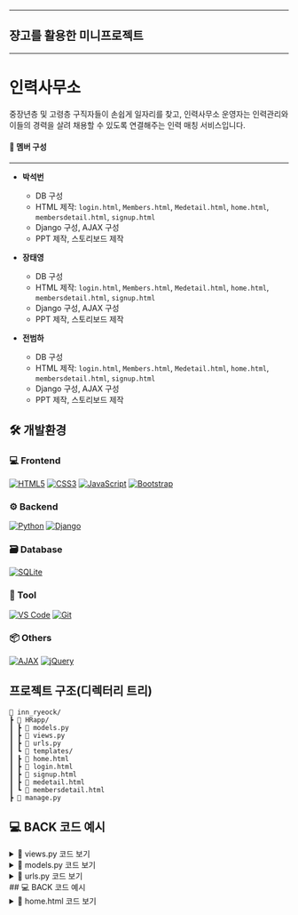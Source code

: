 
---

## 쟝고를 활용한 미니프로젝트

---

# 인력사무소

중장년층 및 고령층 구직자들이 손쉽게 일자리를 찾고, 
인력사무소 운영자는 인력관리와 이들의 경력을 살려 채용할 수 있도록 연결해주는 인력 매칭 서비스입니다.

#### 👷 멤버 구성
---

- **박석번**
  - DB 구성
  - HTML 제작: `login.html`, `Members.html`, `Medetail.html`, `home.html`, `membersdetail.html`, `signup.html`
  - Django 구성, AJAX 구성
  - PPT 제작, 스토리보드 제작

- **장태영**
  - DB 구성
  - HTML 제작: `login.html`, `Members.html`, `Medetail.html`, `home.html`, `membersdetail.html`, `signup.html`
  - Django 구성, AJAX 구성
  - PPT 제작, 스토리보드 제작

- **전범하**
  - DB 구성
  - HTML 제작: `login.html`, `Members.html`, `Medetail.html`, `home.html`, `membersdetail.html`, `signup.html`
  - Django 구성, AJAX 구성
  - PPT 제작, 스토리보드 제작


## 🛠 개발환경

### 💻 Frontend
[![HTML5](https://img.shields.io/badge/HTML5-E34F26?style=flat&logo=html5&logoColor=white)](https://developer.mozilla.org/en-US/docs/Web/HTML)
[![CSS3](https://img.shields.io/badge/CSS3-1572B6?style=flat&logo=css3&logoColor=white)](https://developer.mozilla.org/en-US/docs/Web/CSS)
[![JavaScript](https://img.shields.io/badge/JavaScript-F7DF1E?style=flat&logo=javascript&logoColor=black)](https://developer.mozilla.org/en-US/docs/Web/JavaScript)
[![Bootstrap](https://img.shields.io/badge/Bootstrap-7952B3?style=flat&logo=bootstrap&logoColor=white)](https://getbootstrap.com/)
### ⚙️ Backend
[![Python](https://img.shields.io/badge/Python-3776AB?style=flat&logo=python&logoColor=white)](https://www.python.org/)
[![Django](https://img.shields.io/badge/Django-092E20?style=flat&logo=django&logoColor=white)](https://www.djangoproject.com/)
### 🗃 Database
[![SQLite](https://img.shields.io/badge/SQLite-003B57?style=flat&logo=sqlite&logoColor=white)](https://www.sqlite.org/)
### 🧰 Tool
[![VS Code](https://img.shields.io/badge/VSCode-007ACC?style=flat&logo=visual-studio-code&logoColor=white)](https://code.visualstudio.com/)
[![Git](https://img.shields.io/badge/Git-F05032?style=flat&logo=git&logoColor=white)](https://git-scm.com/)
### 📦 Others
[![AJAX](https://img.shields.io/badge/AJAX-005571?style=flat)]()
[![jQuery](https://img.shields.io/badge/jQuery-0769AD?style=flat&logo=jquery&logoColor=white)](https://jquery.com/)

## 프로젝트 구조(디렉터리 트리)
```
📂 inn_ryeock/
┣ 📂 HRapp/
┃ ┣ 📜 models.py
┃ ┣ 📜 views.py
┃ ┣ 📜 urls.py
┃ ┗ 📂 templates/
┃ ┣ 📜 home.html
┃ ┣ 📜 login.html
┃ ┣ 📜 signup.html
┃ ┣ 📜 medetail.html
┃ ┗ 📜 membersdetail.html
┣ 📜 manage.py
```

## 💻 BACK 코드 예시

<details>
<summary>🔽 views.py 코드 보기</summary>

```python
from django.shortcuts import render, redirect, get_object_or_404
from django.contrib.auth.hashers import make_password, check_password
from .models import User
from django.http import JsonResponse
from django.views.decorators.csrf import csrf_exempt
from datetime import date

def HomeView(request):
    return render(request, 'home.html')

def LoginView(request):
    if request.method == 'GET':
        return render(request, 'login.html')
    elif request.method == 'POST':
        user_email = request.POST.get('user_email', None)
        user_password = request.POST.get('user_password', None)
        
        res_data = {}
        
        if not (user_email and user_password):
            res_data['error'] = "이메일과 비밀번호를 입력해주세요."
            return render(request, 'login.html', res_data)
        
        try:
            user = User.objects.get(user_email=user_email)
            if check_password(user_password, user.user_password):
                request.session['user'] = user.id
                return redirect('members') 
            else:
                res_data['error'] = "비밀번호가 일치하지 않습니다."
                return render(request, 'login.html', res_data)
        except User.DoesNotExist:
            res_data['error'] = "해당 이메일의 사용자가 없습니다."
            return render(request, 'login.html', res_data)

def LogoutView(request):
    request.session.flush()
    return redirect('login.html')

def SignupView(request):
    if request.method =='GET':
        return render(request, 'signup.html')
    elif request.method == 'POST':
        user_name = request.POST.get('user_name', None)
        user_email = request.POST.get('user_email', None)
        user_password = request.POST.get('user_password', None)
        password_check = request.POST.get('password_check', None)
        user_address = request.POST.get('user_address', None)
        user_phone = request.POST.get('user_phone', None)
        user_birthdate = request.POST.get('user_birthdate', None)
        
        res_data = {}
        
        if not(user_name and user_password and password_check and user_address and user_phone and user_birthdate and user_email):
            res_data['error'] = "모든 값을 입력해주세요."
            return render(request, 'signup.html', res_data)
        elif user_password != password_check:
            res_data['error'] = "비밀번호가 일치하지 않습니다."
            return render(request, 'signup.html', res_data)
        elif len(user_phone) != 11:
            res_data['error'] = "전화번호는 11자리로 입력해주세요."
            return render(request, 'signup.html', res_data)
        elif len(user_birthdate) != 10 or not user_birthdate.replace('-', '').isdigit():
            res_data['error'] = "생년월일은 YYYY-MM-DD 형식으로 입력해주세요."
            return render(request, 'signup.html', res_data)
        else:
            user= User(
                user_name=user_name,
                user_email=user_email,
                user_password=make_password(user_password),
                user_address=user_address,
                user_phone=user_phone,
                user_birthdate=user_birthdate
            )
            
            user.save()
            # res_data['success'] = "회원가입이 완료되었습니다."
        
        # return render(request, 'signup.html', res_data)
        return redirect('login')


def MembersView(request):
    query = request.GET.get('search', '')
    if query:
        users = User.objects.filter(user_name__icontains=query)
    else:
        users = User.objects.all()
    if not users:
        return render(request, 'members.html', {'error': '등록된 회원이 없습니다.'}) 
    today = date.today()
    user_data = []
    for user in users:
        birthdate = user.user_birthdate
        age = today.year - birthdate.year - ((today.month, today.day) < (birthdate.month, birthdate.day))
        user_data.append({
            'id': user.id,
            'name': user.user_name,
            'email': user.user_email,
            'age': age,
        })

    return render(request, 'members.html', {'users': user_data})


def MembersDetailView(request, user_id):
    user = get_object_or_404(User, id=user_id) 
    return render(request, 'membersdetail.html', {'user': user})

def MeView(request):
    user_id = request.session.get('user')
    my_user = User.objects.get(id=user_id)
    my_user.refresh_from_db()

    return render(request, 'medetail.html', {'user': my_user})

@csrf_exempt   
def MeEditView(request):
    user_id = request.session.get('user')
    user = get_object_or_404(User, id=user_id)

    new_email = request.POST.get('user_email')

    # 다른 유저가 이 이메일을 쓰고 있는지 확인
    if User.objects.filter(user_email=new_email).exclude(id=user.id).exists():
        return JsonResponse({'error': '이미 사용 중인 이메일입니다.'}, status=400)

    user.user_name = request.POST.get('user_name')
    user.user_email = new_email
    user.user_phone = request.POST.get('user_phone')
    user.user_address = request.POST.get('user_address')
    user.save()

    return JsonResponse({
        'user_name': user.user_name,
        'user_email': user.user_email,
        'user_phone': user.user_phone,
        'user_address': user.user_address,
    })

def MeImageView(request):
    user_id = request.session.get('user')
    user = get_object_or_404(User, id=user_id)

    if 'profile_image' in request.FILES:
        user.profile_image = request.FILES['profile_image']
        user.save(update_fields=['profile_image', 'updated_at'])
        return JsonResponse({'image_url': user.profile_image.url})
    return JsonResponse({'error': 'No image uploaded'}, status=400)
```
</details>

<details>
<summary>🔽 models.py 코드 보기</summary>
  
```python

 from django.db import models

class User(models.Model):
    
    user_email = models.EmailField(unique=True) # 이메일을 받는데 이게 ID임
    user_password = models.CharField(max_length=128)  # 암호화된 비밀번호 저장
    user_name = models.CharField(max_length=50) 
    user_birthdate = models.DateField()
    user_phone = models.CharField(max_length=20)
    user_address = models.CharField(max_length=255)
    created_at = models.DateTimeField(auto_now_add=True)
    updated_at = models.DateTimeField(auto_now=True)
    profile_image = models.ImageField(
    upload_to='profile_images/',
    default='profile_images/default.png',
    blank=True
)
    
    class Meta:
        db_table = 'user'
        verbose_name = 'User'

    def __str__(self):
        return self.user_name
  ```
</details>
<details>
<summary>🔽 urls.py 코드 보기</summary>
  
```python
from django.urls import path
from . import views

urlpatterns = [
    path('', views.HomeView , name='home'),
    path('login/', views.LoginView , name='login'),
    path('signup/', views.SignupView , name='signup'),
    path('members/', views.MembersView, name='members'),  
    path('members/<int:user_id>/', views.MembersDetailView, name='member_detail'),
    path('members/me', views.MeView, name='me_detail'),
    path('logout/', views.LogoutView, name='logout'),
    path('members/me/edit/', views.MeEditView, name='me_edit'),
    path('members/me/edit/image', views.MeImageView, name='me_edit_image'),
]
```
</details>
## 💻 BACK 코드 예시
<details>
  <summary>🔽 home.html 코드 보기</summary>
```
  <!DOCTYPE html>
<html lang="en">
<head>
    <meta charset="UTF-8">
    <meta name="viewport" content="width=device-width, initial-scale=1.0">
    <link href="https://cdn.jsdelivr.net/npm/bootstrap@5.3.7/dist/css/bootstrap.min.css" rel="stylesheet" integrity="sha384-LN+7fdVzj6u52u30Kp6M/trliBMCMKTyK833zpbD+pXdCLuTusPj697FH4R/5mcr" crossorigin="anonymous">
    <script src="https://cdn.jsdelivr.net/npm/bootstrap@5.3.7/dist/js/bootstrap.bundle.min.js" integrity="sha384-ndDqU0Gzau9qJ1lfW4pNLlhNTkCfHzAVBReH9diLvGRem5+R9g2FzA8ZGN954O5Q" crossorigin="anonymous"></script>
    <title>HOME</title>
</head>
<body>
    <div class="d-flex justify-content-center align-items-center vh-100">
        <div class="text-center">
            <div class="mt-4">
                <a href="{% url 'login' %}" class="btn btn-primary"><h1>인력사무소</h1></a>
            </div>
            <div class="mt-4">
                <p>인력사무소에 오신 것을 환영합니다. 회원 가입 후 로그인하여 서비스를 이용하세요.</p>
            </div>
        </div>
    </div>
</body>
</html>
```
</details>
